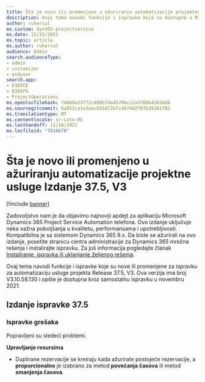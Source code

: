 ```yaml
---
title: Šta je novo ili promenjeno u ažuriranju automatizacije projektne usluge Izdanje 37.5, V3
description: Ovaj tema navodi funkcije i ispravke koje su dostupne u Microsoft Dynamics 365 Project Service Automation Update Release 37.5, V3.
author: ruhercul
ms.custom: dyn365-projectservice
ms.date: 11/15/2021
ms.topic: article
ms.author: ruhercul
audience: Admin
search.audienceType:
- admin
- customizer
- enduser
search.app:
- D365CE
- D365PS
- ProjectOperations
ms.openlocfilehash: f4bb9a33f72cd98b74a4576bcc2a3760b42b3486
ms.sourcegitcommit: 6a852ca1e3aacb55d7357cd474d2f07b39381f03
ms.translationtype: MT
ms.contentlocale: sr-Latn-RS
ms.lasthandoff: 11/16/2021
ms.locfileid: "7816670"
---
```

# <a name="whats-new-or-changed-in-project-service-automation-update-release-375-v3"></a>Šta je novo ili promenjeno u ažuriranju automatizacije projektne usluge Izdanje 37.5, V3

[!include [banner](../includes/psa-now-project-operations.md)]

Zadovoljstvo nam je da objavimo najnoviji apdejt za aplikaciju Microsoft Dynamics 365 Project Service Automation telefona. Ovo izdanje uključuje neka važna poboljšanja u kvalitetu, performansama i upotrebljivosti. Kompatibilna je sa sistemom Dynamics 365 9.x. Da biste se ažurirali na ovo izdanje, posetite stranicu centra administracije za Dynamics 365 mrežna rešenja i instalirajte ispravku. Za još informacija pogledajte članak [Instaliranje, ispravka ili uklanjanje željenog rešenja](/power-platform/admin/install-remove-preferred-solution).

Ovaj tema navodi funkcije i ispravke koje su nove ili promenjene za ispravku za automatizaciju usluge projekta Release 37.5, V3. Ova verzija ima broj V3.10.58.130 i opšte je dostupna kroz samostalnu ispravku u novembru 2021.

## <a name="update-release-375"></a>Izdanje ispravke 37.5

### <a name="bug-fixes"></a>Ispravke grešaka

Popravljeni su sledeći problemi.

**Upravljanje resursima**
- Duplirane rezervacije se kreiraju kada ažurirate postojeće rezervacije, a **proporcionalno** je izabrano za metod **povećanja časova** ili metod **smanjenja časova**.
